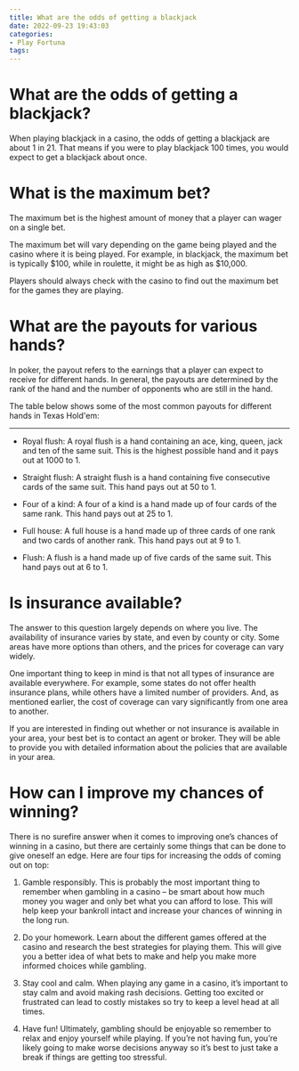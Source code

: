 ```yaml
---
title: What are the odds of getting a blackjack
date: 2022-09-23 19:43:03
categories:
- Play Fortuna
tags:
---
```



#  What are the odds of getting a blackjack?

When playing blackjack in a casino, the odds of getting a blackjack are about 1 in 21. That means if you were to play blackjack 100 times, you would expect to get a blackjack about once.

#  What is the maximum bet?

The maximum bet is the highest amount of money that a player can wager on a single bet.

The maximum bet will vary depending on the game being played and the casino where it is being played. For example, in blackjack, the maximum bet is typically $100, while in roulette, it might be as high as $10,000.

Players should always check with the casino to find out the maximum bet for the games they are playing.

#  What are the payouts for various hands?

In poker, the payout refers to the earnings that a player can expect to receive for different hands. In general, the payouts are determined by the rank of the hand and the number of opponents who are still in the hand.

The table below shows some of the most common payouts for different hands in Texas Hold'em:

***


- Royal flush: A royal flush is a hand containing an ace, king, queen, jack and ten of the same suit. This is the highest possible hand and it pays out at 1000 to 1.

- Straight flush: A straight flush is a hand containing five consecutive cards of the same suit. This hand pays out at 50 to 1.

- Four of a kind: A four of a kind is a hand made up of four cards of the same rank. This hand pays out at 25 to 1.

- Full house: A full house is a hand made up of three cards of one rank and two cards of another rank. This hand pays out at 9 to 1.

- Flush: A flush is a hand made up of five cards of the same suit. This hand pays out at 6 to 1.

#  Is insurance available?

The answer to this question largely depends on where you live. The availability of insurance varies by state, and even by county or city. Some areas have more options than others, and the prices for coverage can vary widely.

One important thing to keep in mind is that not all types of insurance are available everywhere. For example, some states do not offer health insurance plans, while others have a limited number of providers. And, as mentioned earlier, the cost of coverage can vary significantly from one area to another.

If you are interested in finding out whether or not insurance is available in your area, your best bet is to contact an agent or broker. They will be able to provide you with detailed information about the policies that are available in your area.

#  How can I improve my chances of winning?

There is no surefire answer when it comes to improving one’s chances of winning in a casino, but there are certainly some things that can be done to give oneself an edge. Here are four tips for increasing the odds of coming out on top:

1) Gamble responsibly. This is probably the most important thing to remember when gambling in a casino – be smart about how much money you wager and only bet what you can afford to lose. This will help keep your bankroll intact and increase your chances of winning in the long run.

2) Do your homework. Learn about the different games offered at the casino and research the best strategies for playing them. This will give you a better idea of what bets to make and help you make more informed choices while gambling.

3) Stay cool and calm. When playing any game in a casino, it’s important to stay calm and avoid making rash decisions. Getting too excited or frustrated can lead to costly mistakes so try to keep a level head at all times.

4) Have fun! Ultimately, gambling should be enjoyable so remember to relax and enjoy yourself while playing. If you’re not having fun, you’re likely going to make worse decisions anyway so it’s best to just take a break if things are getting too stressful.